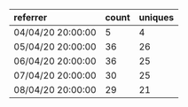 | referrer          | count | uniques |
| :---------------- | :---- | :------ |
| 04/04/20 20:00:00 | 5     | 4       |
| 05/04/20 20:00:00 | 36    | 26      |
| 06/04/20 20:00:00 | 36    | 25      |
| 07/04/20 20:00:00 | 30    | 25      |
| 08/04/20 20:00:00 | 29    | 21      |